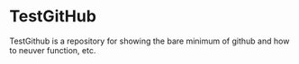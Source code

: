 # TestGitHub
TestGithub is a repository for showing the bare minimum of github and how to neuver function, etc.
